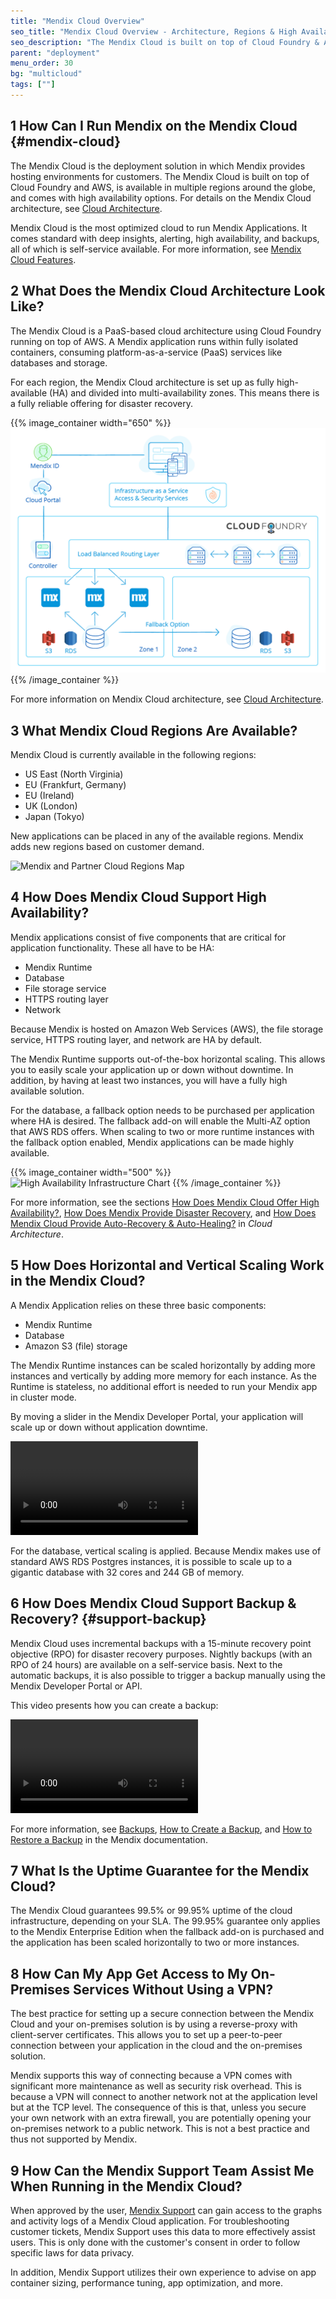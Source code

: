 ```yaml
---
title: "Mendix Cloud Overview"
seo_title: "Mendix Cloud Overview - Architecture, Regions & High Availability"
seo_description: "The Mendix Cloud is built on top of Cloud Foundry & AWS, is available in multiple regions worldwide, & comes with high availability options. Visit for more!"
parent: "deployment"
menu_order: 30
bg: "multicloud"
tags: [""]
---
```


## 1 How Can I Run Mendix on the Mendix Cloud {#mendix-cloud}

The Mendix Cloud is the deployment solution in which Mendix provides hosting environments for customers. The Mendix Cloud is built on top of Cloud Foundry and AWS, is available in multiple regions around the globe, and comes with high availability options. For details on the Mendix Cloud architecture, see [Cloud Architecture](../enterprise-capabilities/cloud-architecture).

Mendix Cloud is the most optimized cloud to run Mendix Applications. It comes standard with deep insights, alerting, high availability, and backups, all of which is self-service available. For more information, see [Mendix Cloud Features](mendix-cloud-features).

## 2 What Does the Mendix Cloud Architecture Look Like?

The Mendix Cloud is a PaaS-based cloud architecture using Cloud Foundry running on top of AWS. A Mendix application runs within fully isolated containers, consuming platform-as-a-service (PaaS) services like databases and storage.

For each region, the Mendix Cloud architecture is set up as fully high-available (HA) and divided into multi-availability zones. This means there is a fully reliable offering for disaster recovery.

{{% image_container width="650" %}}
![Mendix Cloud Architecture Chart](attachments/figure-7-mendix-cloud-deployment-architecture.png)
{{% /image_container %}}

For more information on Mendix Cloud architecture, see [Cloud Architecture](../enterprise-capabilities/cloud-architecture).

## 3 What Mendix Cloud Regions Are Available?

Mendix Cloud is currently available in the following regions:

* US East (North Virginia)
* EU (Frankfurt, Germany)
* EU (Ireland)
* UK (London)
* Japan (Tokyo)

New applications can be placed in any of the available regions. Mendix adds new regions based on customer demand.

![Mendix and Partner Cloud Regions Map](attachments/mx-cloud-regions.png)

## 4 How Does Mendix Cloud Support High Availability?

Mendix applications consist of five components that are critical for application functionality. These all have to be HA:

* Mendix Runtime
* Database
* File storage service
* HTTPS routing layer
* Network

Because Mendix is hosted on Amazon Web Services (AWS), the file storage service, HTTPS routing layer, and network are HA by default.

The Mendix Runtime supports out-of-the-box horizontal scaling. This allows you to easily scale your application up or down without downtime. In addition, by having at least two instances, you will have a fully high available solution.

For the database, a fallback option needs to be purchased per application where HA is desired. The fallback add-on will enable the Multi-AZ option that AWS RDS offers. When scaling to two or more runtime instances with the fallback option enabled, Mendix applications can be made highly available.

{{% image_container width="500" %}}
![High Availability Infrastructure Chart](attachments/mx-ha.png)
{{% /image_container %}}

For more information, see the sections [How Does Mendix Cloud Offer High Availability?](../enterprise-capabilities/cloud-architecture#cloud-ha), [How Does Mendix Provide Disaster Recovery](../enterprise-capabilities/cloud-architecture#cloud-dr), and [How Does Mendix Cloud Provide Auto-Recovery & Auto-Healing?](../enterprise-capabilities/cloud-architecture#cloud-ar) in *Cloud Architecture*.

## 5 How Does Horizontal and Vertical Scaling Work in the Mendix Cloud?

A Mendix Application relies on these three basic components:

* Mendix Runtime
* Database
* Amazon S3 (file) storage

The Mendix Runtime instances can be scaled horizontally by adding more instances and vertically by adding more memory for each instance. As the Runtime is stateless, no additional effort is needed to run your Mendix app in cluster mode.

By moving a slider in the Mendix Developer Portal, your application will scale up or down without application downtime.

<video controls src="attachments/OA_ScalingEnvironments-1.mp4">VIDEO</video>

For the database, vertical scaling is applied. Because Mendix makes use of standard AWS RDS Postgres instances, it is possible to scale up to a gigantic database with 32 cores and 244 GB of memory.

## 6 How Does Mendix Cloud Support Backup & Recovery? {#support-backup}

Mendix Cloud uses incremental backups with a 15-minute recovery point objective (RPO) for disaster recovery purposes. Nightly backups (with an RPO of 24 hours) are available on a self-service basis. Next to the automatic backups, it is also possible to trigger a backup manually using the Mendix Developer Portal or API.

This video presents how you can create a backup:

<video controls src="attachments/CreateBackup.mp4">VIDEO</video>

For more information, see [Backups](https://docs.mendix.com/developerportal/operate/backups), [How to Create a Backup](https://docs.mendix.com/developerportal/operate/how-to-create-backup), and [How to Restore a Backup](https://docs.mendix.com/developerportal/operate/how-to-restore-a-backup) in the Mendix documentation.

## 7 What Is the Uptime Guarantee for the Mendix Cloud?

The Mendix Cloud guarantees 99.5% or 99.95% uptime of the cloud infrastructure, depending on your SLA. The 99.95% guarantee only applies to the Mendix Enterprise Edition when the fallback add-on is purchased and the application has been scaled horizontally to two or more instances.

## 8 How Can My App Get Access to My On-Premises Services Without Using a VPN?

The best practice for setting up a secure connection between the Mendix Cloud and your on-premises solution is by using a reverse-proxy with client-server certificates. This allows you to set up a peer-to-peer connection between your application in the cloud and the on-premises solution.

Mendix supports this way of connecting because a VPN comes with significant more maintenance as well as security risk overhead. This is because a VPN will connect to another network not at the application level but at the TCP level. The consequence of this is that, unless you secure your own network with an extra firewall, you are potentially opening your on-premises network to a public network. This is not a best practice and thus not supported by Mendix.

## 9 How Can the Mendix Support Team Assist Me When Running in the Mendix Cloud?

When approved by the user, [Mendix Support](https://support.mendix.com/hc/en-us) can gain access to the graphs and activity logs of a Mendix Cloud application. For troubleshooting customer tickets, Mendix Support uses this data to more effectively assist users. This is only done with the customer's consent in order to follow specific laws for data privacy.

In addition, Mendix Support utilizes their own experience to advise on app container sizing, performance tuning, app optimization, and more.
